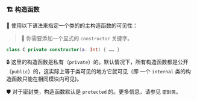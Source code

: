 ### 🏗️ 构造函数

🔧 使用以下语法来指定一个类的的主构造函数的可见性：

> 🚀 你需要添加一个显式的 `constructor` 关键字。


```kotlin
class C private constructor(a: Int) { …… }
```

🔒 这里的构造函数是私有（`private`）的。默认情况下，所有构造函数都是公开（`public`）的，这实际上等于类可见的地方它就可见（即 一个 `internal` 类的构造函数只能在相同模块内可见)。

🛡️ 对于密封类，构造函数默认是 `protected` 的。更多信息，请参见 `密封类`。

